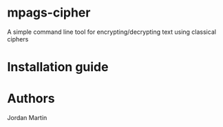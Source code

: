 # mpags-cipher
A simple command line tool for encrypting/decrypting text using classical ciphers

# Installation guide

# Authors
Jordan Martin
